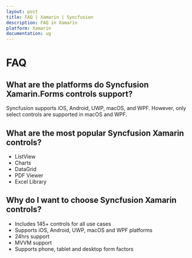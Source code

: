 ```yaml
---
layout: post
title: FAQ | Xamarin | Syncfusion
description: FAQ in Xamarin
platform: Xamarin
documentation: ug
--- 
```


# FAQ

## What are the platforms do Syncfusion Xamarin.Forms controls support?

Syncfusion supports iOS, Android, UWP, macOS, and WPF. However, only select controls are supported in macOS and WPF.

## What are the most popular Syncfusion Xamarin controls?

* ListView
* Charts
* DataGrid
* PDF Viewer
* Excel Library

## Why do I want to choose Syncfusion Xamarin controls?

* Includes 145+ controls for all use cases
* Supports iOS, Android, UWP, macOS and WPF platforms
* 24hrs support
* MVVM support
* Supports phone, tablet and desktop form factors


